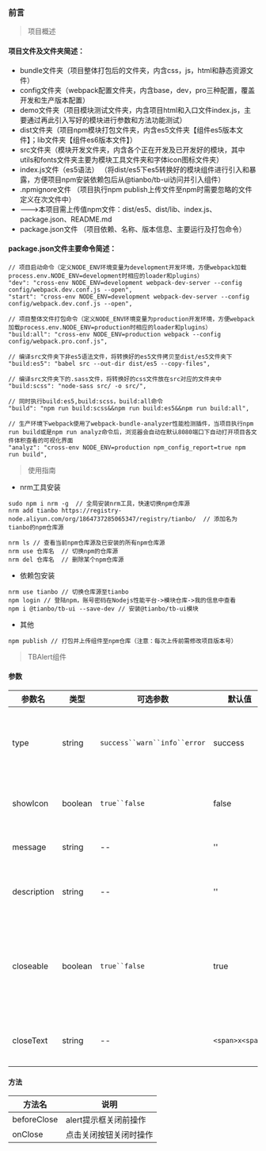 ### 前言

> 项目概述

#### 项目文件及文件夹简述：

+ bundle文件夹（项目整体打包后的文件夹，内含css，js，html和静态资源文件）
+ config文件夹（webpack配置文件夹，内含base，dev，pro三种配置，覆盖开发和生产版本配置）
+ demo文件夹（项目模块测试文件夹，内含项目html和入口文件index.js，主要通过再此引入写好的模块进行参数和方法功能测试）
+ dist文件夹（项目npm模块打包文件夹，内含es5文件夹【组件es5版本文件】；lib文件夹【组件es6版本文件】）
+ src文件夹（模块开发文件夹，内含各个正在开发及已开发好的模块，其中utils和fonts文件夹主要为模块工具文件夹和字体icon图标文件夹）
+ index.js文件（es5语法） （将dist/es5下es5转换好的模块组件进行引入和暴露，方便项目npm安装依赖包后从@tianbo/tb-ui访问并引入组件）
+ .npmignore文件 （项目执行npm publish上传文件至npm时需要忽略的文件定义在次文件中）
+ ———>本项目需上传值npm文件：dist/es5、dist/lib、index.js、package.json、README.md
+ package.json文件 （项目依赖、名称、版本信息、主要运行及打包命令）

#### package.json文件主要命令简述：

```
// 项目启动命令（定义NODE_ENV环境变量为development开发环境，方便webpack加载process.env.NODE_ENV=development时相应的loader和plugins）
"dev": "cross-env NODE_ENV=development webpack-dev-server --config config/webpack.dev.conf.js --open",
"start": "cross-env NODE_ENV=development webpack-dev-server --config config/webpack.dev.conf.js --open",

// 项目整体文件打包命令（定义NODE_ENV环境变量为production开发环境，方便webpack加载process.env.NODE_ENV=production时相应的loader和plugins）
"build:all": "cross-env NODE_ENV=production webpack --config config/webpack.pro.conf.js",

// 编译src文件夹下非es5语法文件，将转换好的es5文件拷贝至dist/es5文件夹下
"build:es5": "babel src --out-dir dist/es5 --copy-files",

// 编译src文件夹下的.sass文件，将转换好的css文件放在src对应的文件夹中
"build:scss": "node-sass src/ -o src/",

// 同时执行build:es5,build:scss，build:all命令
"build": "npm run build:scss&&npm run build:es5&&npm run build:all",

// 生产环境下webpack使用了webpack-bundle-analyzer性能检测插件，当项目执行npm run build或是npm run analyz命令后，浏览器会自动在默认8080端口下自动打开项目各文件体积查看的可视化界面
"analyz": "cross-env NODE_ENV=production npm_config_report=true npm run build",

```

> 使用指南

+ nrm工具安装

```
sudo npm i nrm -g  // 全局安装nrm工具，快速切换npm仓库源
nrm add tianbo https://registry-node.aliyun.com/org/1864737285065347/registry/tianbo/  // 添加名为tianbo的npm仓库源

nrm ls // 查看当前npm仓库源及已安装的所有npm仓库源
nrm use 仓库名  // 切换npm的仓库源
nrm del 仓库名  // 删除某个npm仓库源

```

+ 依赖包安装

```
nrm use tianbo // 切换仓库源至tianbo
npm login // 登陆npm，账号密码在Nodejs性能平台->模块仓库->我的信息中查看
npm i @tianbo/tb-ui --save-dev // 安装@tianbo/tb-ui模块

```

+ 其他

```
npm publish // 打包并上传组件至npm仓库（注意：每次上传前需修改项目版本号）

```


> TBAlert组件

#### 参数

|   参数名   |   类型   |   可选参数   |   默认值   |  描述    |
| -------- | -------- | ----------- | --------- | -------- |
| type  | string | `success``warn``info``error` | success | 设置alert提示框的主题风格 |
| showIcon | boolean | `true``false` | false | 是否显示icon图标 |
| message  | string  | -- | '' | 默认标题内容 |
| description | string | -- | '' | 默认详情描述信息 |
| closeable   | boolean | `true``false` | true | 设置默认状态下是否显示关闭按钮 |
| closeText   | string  | -- | `<span>x<span>` | 默认关闭按钮样式 |

#### 方法

|   方法名   |   说明   |
| --------- | -------- |
| beforeClose | alert提示框关闭前操作 |
| onClose | 点击关闭按钮关闭时操作 |